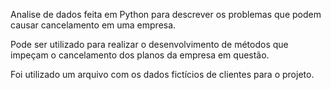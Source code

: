 Analise de dados feita em Python para descrever os problemas que podem causar cancelamento em uma empresa.

Pode ser utilizado para realizar o desenvolvimento de métodos que impeçam o cancelamento dos planos da empresa em questão.

Foi utilizado um arquivo com os dados fictícios de clientes para o projeto.
